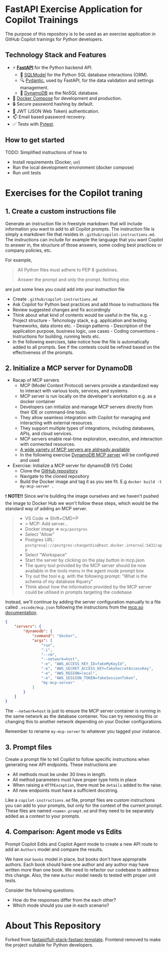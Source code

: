 # FastAPI Exercise Application for Copilot Trainings
The purpose of this repository is to be used as an exercise application in GitHub Copilot trainings for Python developers.

## Technology Stack and Features

- ⚡ [**FastAPI**](https://fastapi.tiangolo.com) for the Python backend API.
    - 🧰 [SQLModel](https://sqlmodel.tiangolo.com) for the Python SQL database interactions (ORM).
    - 🔍 [Pydantic](https://docs.pydantic.dev), used by FastAPI, for the data validation and settings management.
    - 💾 [DynamoDB](https://aws.amazon.com/dynamodb/) as the NoSQL database.
- 🐋 [Docker Compose](https://www.docker.com) for development and production.
- 🔒 Secure password hashing by default.
- 🔑 JWT (JSON Web Token) authentication.
- 📫 Email based password recovery.
- ✅ Tests with [Pytest](https://pytest.org).

## How to get started
TODO: Simplified instructions of how to
- Install requirements (Docker, uv)
- Run the local development environment (docker compose)
- Run unit tests

# Exercises for the Copilot traning

## 1. Create a custom instructions file

Generate an instruction file in freestyle markdown that will include information you want to add to all Copilot prompts.
The instruction file is simply a markdown file that resides in `.github/copilot-instructions.md`. The instructions can
include for example the language that you want Copilot to answer in, the structure of those answers, some coding best
practices or company policies, etc.

For example,

> All Python files must adhere to PEP 8 guidelines.
>
> Answer the prompt and only the prompt. Nothing else.

are just some lines you could add into your instruction file

- Create `.github/copilot-instructions.md`
- Ask Copilot for Python best practices and add those to instructions file
- Review suggested changes and fix accordingly
- Think about what kind of contents would be useful in the file, e.g.
      - Project structure
      - Tehcnology stack, e.g. application and testing frameworks, data stores etc.
      - Design patterns
      - Description of the application purpose, business logic, use cases
      - Coding conventions
      - Instructions for building, running tests etc.
- In the following exercises, take notice how the file is automatically added to all prompts. See if the contests could be refined based on the effectiveness of the prompts.

## 2. Initialize a MCP server for DynamoDB

- Racap of MCP servers
    - MCP (Model Context Protocol) servers provide a standardized way to interact with various tools, services, and systems.
    - MCP server is run locally on the developer's workstation e.g. as a docker container
    - Developers can initialize and manage MCP servers directly from their IDE or command-line tools.
    - They allow seamless integration with Copilot for managing and interacting with external resources.
    - They support multiple types of integrations, including databases, APIs, and cloud services.
    - MCP servers enable real-time exploration, execution, and interaction with connected resources.
    -  [A wide variety of MCP servers are aldready available](https://mcp.so/)
    - In the following exercise [DynamoDB MCP server](https://github.com/imankamyabi/dynamodb-mcp-server) will be configured and used
- Exercise: Initialize a MCP server for dynamoDB (VS Code)
    - Clone the [GitHub repository](https://github.com/imankamyabi/dynamodb-mcp-server)
    - Navigate to the cloned repository
    - Build the Docker image and tag it as you see fit. E.g `docker build -t my-mcp-server .`

:exclamation: **NOTE!!** Since we're building the image ourselves and we haven't
pushed the image to Docker Hub we won't follow these steps, which would be the
standard way of adding an MCP server.

> - VS Code => Shift+CMD+P
> - \> MCP: Add server...
> - Docker image => `mcp/postgres`
> - Select "Allow"
> - Postgres URL: `postgresql://postgres:changethis@host.docker.internal:5432/app`
> - Select "Workspace"
> - Start the server by clicking on the play button in mcp.json
> - The query tool provided by the MCP server should be now available in the tools menu in the agent mode prompt box
> - Try out the tool e.g. with the following prompt: "What is the schema of my database #query"
> - Think about how the information provided by the MCP server could be utilised in prompts targeting the codebase

Instead, we'll continue by adding the server configuration manually to a file
called `.vscode/mcp.json` following the instructions from the
[mcp.so documentation](https://mcp.so/server/dynamodb-mcp-server/imankamyabi?tab=content).

```json
{
    "servers": {
        "dynamodb": {
            "command": "docker",
            "args": [
                "run",
                "-i",
                "--rm",
                "--network=host",
                "-e", "AWS_ACCESS_KEY_ID=fakeMyKeyId",
                "-e", "AWS_SECRET_ACCESS_KEY=fakeSecretAccessKey",
                "-e", "AWS_REGION=local",
                "-e", "AWS_SESSION_TOKEN=fakeSessionToken",
                "my-mcp-server"
            ]
        }
    }
}
```

The `--network=host` is just to ensure the MCP server container is running in the same
network as the database container. You can try removing this or changing this to
another network depending on your Docker configurations.

Remember to rename `my-mcp-server` to whatever you tagged your instance.

## 3. Prompt files

Create a prompt file to tell Copilot to follow specific instructions when generating new API endpoints. These instructions are:

- All methods must be under 30 lines in length.
- All method parameters must have proper type hints in place
- When raising a `HTTPException`, there must be `details` added to the raise.
- All new endpoints must have a sufficient docstring.

Like a `copilot-instructions.md` file, prompt files are custom instructions you can add to your prompts, but only for the
context of the current prompt. These files are named `<name>.prompt.md` and they need to be separately added as a context
to your prompts.

## 4. Comparison: Agent mode vs Edits

Prompt Copilot Edits and Copilot Agent mode to create a new API route to add an `Authors` model and compare the results.

We have our `books` model in place, but books don't have appropraite authors. Each book should have one author and any author may
have written more than one book. We need to refactor our codebase to address this change. Also, the new `Author` model needs to
tested with proper unit tests.

Consider the following questions:

- How do the responses differ from the each other?
- Which mode should you use in each scenario?

# About This Repository
Forked from [fastapi/full-stack-fastapi-template](https://github.com/fastapi/full-stack-fastapi-template). Frontend removed to make the project suitable for Python developers.
